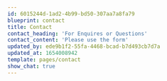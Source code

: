 ```yaml
---
id: 6015244d-1ad2-4b99-bd50-307aa7a8fa79
blueprint: contact
title: Contact
contact_heading: 'For Enquires or Questions'
contact_content: 'Please use the form'
updated_by: ede9b1f2-55fa-4468-bcad-b7d493cb7d7a
updated_at: 1654008942
template: pages/contact
show_chat: true
---
```

